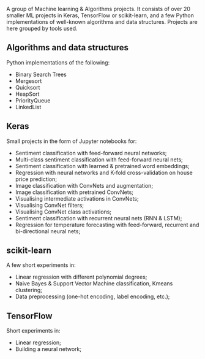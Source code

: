 A group of Machine learning & Algorithms projects. It consists of over 20 smaller ML projects in Keras, TensorFlow or scikit-learn, and a few Python implementations of well-known algorithms and data structures. Projects are here grouped by tools used.


## Algorithms and data structures
Python implementations of the following:

- Binary Search Trees
- Mergesort
- Quicksort
- HeapSort
- PriorityQueue
- LinkedList 

## Keras

Small projects in the form of Jupyter notebooks for:

- Sentiment classification with feed-forward neural networks;
- Multi-class sentiment classification with feed-forward neural nets;
- Sentiment classification with learned & pretrained word embeddings;
- Regression with neural networks and K-fold cross-validation on house price prediction;
- Image classification with ConvNets and augmentation;
- Image classification with pretrained ConvNets;
- Visualising intermediate activations in ConvNets;
- Visualising ConvNet filters;
- Visualising ConvNet class activations;
- Sentiment classification with recurrent neural nets (RNN & LSTM);
- Regression for temperature forecasting with feed-forward, recurrent and bi-directional neural nets;


## scikit-learn

A few short experiments in:

- Linear regression with different polynomial degrees;
- Naive Bayes & Support Vector Machine classification, Kmeans clustering;
- Data preprocessing (one-hot encoding, label encoding, etc.);

## TensorFlow

Short experiments in:

- Linear regression;
- Building a neural network;

